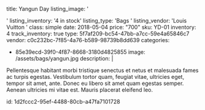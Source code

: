 title: Yangun Day
listing_image: '<div class="statamify-thumb" style="background-image: url(/img/asset/bWFpbi9iYWdzL3lhbmd1bi5qcGc=?w=50&h=50&fit=crop&s=cf04cc3aa49027fe620cc2633cd22aa0)"></div>'
listing_inventory: '<span class="inventory-quantity">4</span> in stock'
listing_type: 'Bags <a href="/cp/collections/entries/store_types/bags" class="statamify-link"><span class="icon icon-forward"></span></a>'
listing_vendor: 'Louis Vuitton <a href="/cp/collections/entries/store_vendors/louis-vuitton" class="statamify-link"><span class="icon icon-forward"></span></a>'
class: simple
date: 2018-05-04
price: "700"
sku: YD-01
inventory: 4
track_inventory: true
type: 5f7af209-bc54-47bb-a7cc-59e4a65846c7
vendor: c0c232bc-7f85-4a76-b589-98739b8dd639
categories:
  - 85e39ecd-39f0-4f87-8668-3180d4825855
image: /assets/bags/yangun.jpg
description: |
  <p>Pellentesque habitant morbi tristique senectus et netus et malesuada fames ac turpis egestas. Vestibulum tortor quam, feugiat vitae, ultricies eget, tempor sit amet, ante. Donec eu libero sit amet quam egestas semper. Aenean ultricies mi vitae est. Mauris placerat eleifend leo.
  </p>
id: 1d2fccc2-95ef-4488-80cb-a47fa7101728
